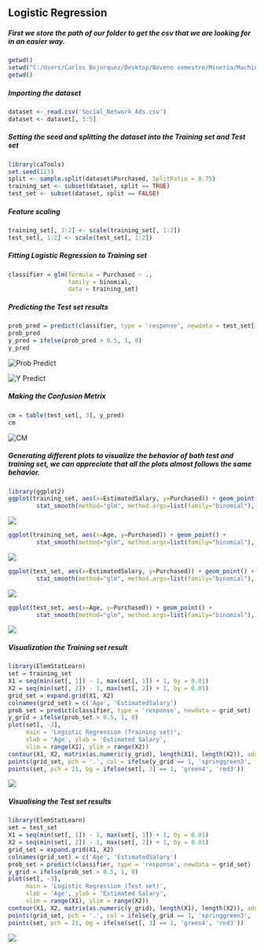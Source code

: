 ## Logistic Regression

##### First we store the path of our folder to get the csv that we are looking for in an easier way.

```r
getwd()
setwd("C:/Users/Carlos Bojorquez/Desktop/Noveno semestre/Mineria/MachineLearning/LogisticRegression")
getwd()
```

##### Importing the dataset

```r
dataset <- read.csv('Social_Network_Ads.csv')
dataset <- dataset[, 3:5]
```

##### Setting the seed and splitting the dataset into the Training set and Test set

```r
library(caTools)
set.seed(123)
split <- sample.split(dataset$Purchased, SplitRatio = 0.75)
training_set <- subset(dataset, split == TRUE)
test_set <- subset(dataset, split == FALSE)
```

##### Feature scaling

```r
training_set[, 1:2] <- scale(training_set[, 1:2])
test_set[, 1:2] <- scale(test_set[, 1:2])
```

##### Fitting Logistic Regression to Training set

```r
classifier = glm(formula = Purchased ~ .,
                 family = binomial,
                 data = training_set)
```

##### Predicting the Test set results

```r
prob_pred = predict(classifier, type = 'response', newdata = test_set[-3])
prob_pred
y_pred = ifelse(prob_pred > 0.5, 1, 0)
y_pred
```
![Prob Predict](https://lh3.googleusercontent.com/pw/ACtC-3fL2hM4M6C_Zf11wGykcTZI_5yQ_zxwAKdM7BGtGKWSgTWBnnNxtKFfw5f4kDIoHnXp95jgG59mUtakUAI4QGyrTuzwh_kszhsnwDBOqNcL3CUMZ-TQ1OHHQK9ug_seoWHxlGjz0dXqLGt8laIPEXk2=w1042-h571-no?authuser=1 "Prob Predict")

![Y Predict](https://lh3.googleusercontent.com/pw/ACtC-3eb2i5H1yK_9Tu35nzVVSTVIkBDzxF88VxOf7lBBmmAPrDdqaS6RQnLHJp7aAhEg02sejZPbGm6tvIc3BpgZdxySlwYrjeVPF-QDUNjMJMCEgsH569g9Qfne1TZa3wGl_PZTml89EPVJihzrZBpjNHz=w1020-h195-no?authuser=1 "Y Predict")
##### Making the Confusion Metrix
```r
cm = table(test_set[, 3], y_pred)
cm
```
![CM](https://lh3.googleusercontent.com/pw/ACtC-3eHRuS9yeXeDXQfwkm_g3oZ_xX5ntzl1XrdqwyVCjEqH_Lwv2K_-krJLmYfc8btGX3uOCCg1nreJVskN75CX7zPtEsbaFvE1yja6nssCY5EBMFCfcyf645u4KNgF4NTq8FhKo2OMazpxLwaIfRLC3Di=w116-h115-no?authuser=1 "CM")

##### Generating different plots to visualize the behavior of both test and training set, we can appreciate that all the plots almost follows the same behavior.

```r
library(ggplot2)
ggplot(training_set, aes(x=EstimatedSalary, y=Purchased)) + geom_point() + 
        stat_smooth(method="glm", method.args=list(family="binomial"), se=FALSE)
```
![](https://lh3.googleusercontent.com/pw/ACtC-3dro5hHNBg0M6bNxBzkHJqQ3mFRcNc7vXkAqOmEm7cZo9nO9VKG_joUaMHAEN_22BZgUkxUF1MvDpbdHh5lU-9pVngsmEthzE7pstVGgOMiAibrRRK7UXFU3E6PL66NMDBFpISDiY4nHenm-5Qlod-G=w739-h484-no?authuser=1)
```r
ggplot(training_set, aes(x=Age, y=Purchased)) + geom_point() + 
        stat_smooth(method="glm", method.args=list(family="binomial"), se=FALSE)
```
![](https://lh3.googleusercontent.com/pw/ACtC-3cmlJ_JuGYsb6NxLnEKKCJDKKnyw_34_DubgJpJF_zcjBjHdg3kBtKi_h1AbYeZjMI_yoWMpx05mNh5KAH2FxQELGDWlkk2MP2qjLBaQFHRwRmUW_9OyjrU-QwV3hfgBjrApHVG_r-12IYWl-JspIzB=w739-h484-no?authuser=1)
```r
ggplot(test_set, aes(x=EstimatedSalary, y=Purchased)) + geom_point() + 
        stat_smooth(method="glm", method.args=list(family="binomial"), se=FALSE)
```
![](https://lh3.googleusercontent.com/pw/ACtC-3c5gtWXDs_X6zQ9Rl6bZ6NI9VNdSHrB8hcmOw4lXzErFM4bjLKnL4KKT0VZHJGyF87vC_GOfAVnoRxjhiJNwQdKPpq72HQZz0V_2RrliDNdUfsa4o2OVyiN03ipzK7OIFhZDMjSBSPOvl-477Y_UHTX=w739-h484-no?authuser=1)
```r
ggplot(test_set, aes(x=Age, y=Purchased)) + geom_point() + 
        stat_smooth(method="glm", method.args=list(family="binomial"), se=FALSE)
```
![](https://lh3.googleusercontent.com/pw/ACtC-3fiD3ojZTfx4eW0PXUJYr71sspVBLyuSCvdGavHXco4TxjjwdSIz_Mza3C8vh4yeWJkliCPjGPhmyrK36eUcJY0463Q0HbaoTs_TUid1gTpmJA2c379I7P4r24Qfo4qyWb_rOvPw5XmL4CZFUBZHYym=w739-h484-no?authuser=1)

##### Visualization the Training set result

```r
library(ElemStatLearn)
set = training_set
X1 = seq(min(set[, 1]) - 1, max(set[, 1]) + 1, by = 0.01)
X2 = seq(min(set[, 2]) - 1, max(set[, 2]) + 1, by = 0.01)
grid_set = expand.grid(X1, X2)
colnames(grid_set) = c('Age', 'EstimatedSalary')
prob_set = predict(classifier, type = 'response', newdata = grid_set)
y_grid = ifelse(prob_set > 0.5, 1, 0)
plot(set[, -3],
     main = 'Logistic Regression (Training set)',
     xlab = 'Age', ylab = 'Estimated Salary',
     xlim = range(X1), ylim = range(X2))
contour(X1, X2, matrix(as.numeric(y_grid), length(X1), length(X2)), add = TRUE)
points(grid_set, pch = '.', col = ifelse(y_grid == 1, 'springgreen3', 'tomato'))
points(set, pch = 21, bg = ifelse(set[, 3] == 1, 'green4', 'red3'))
```
![](https://lh3.googleusercontent.com/pw/ACtC-3doxfttzDw2Vx7GAg8Y8INNJURQ9zflt1J-ZVQjoRmI9mnMlxZNckhracsUueW5delLoKb3Xir_tD3Gu5dPv9GoELlDwaEACap0McFJNmvQtGlQwJ7lpM4xHEzy3UlVhkznFvfd6sOJfcr8mODFa-u2=w739-h484-no?authuser=1)
##### Visualising the Test set results
```r
library(ElemStatLearn)
set = test_set
X1 = seq(min(set[, 1]) - 1, max(set[, 1]) + 1, by = 0.01)
X2 = seq(min(set[, 2]) - 1, max(set[, 2]) + 1, by = 0.01)
grid_set = expand.grid(X1, X2)
colnames(grid_set) = c('Age', 'EstimatedSalary')
prob_set = predict(classifier, type = 'response', newdata = grid_set)
y_grid = ifelse(prob_set > 0.5, 1, 0)
plot(set[, -3],
     main = 'Logistic Regression (Test set)',
     xlab = 'Age', ylab = 'Estimated Salary',
     xlim = range(X1), ylim = range(X2))
contour(X1, X2, matrix(as.numeric(y_grid), length(X1), length(X2)), add = TRUE)
points(grid_set, pch = '.', col = ifelse(y_grid == 1, 'springgreen3', 'tomato'))
points(set, pch = 21, bg = ifelse(set[, 3] == 1, 'green4', 'red3'))
```
![](https://lh3.googleusercontent.com/pw/ACtC-3ca8kOq859qmOQxOPjQ4FklFb9miOGBB3Q0Lw5nut9oze-H3Od-mV21lAteo2DOlHVbZ9benBn4bt_gRt-UwVwCVRLuvDLZykes9Q829keTZVn2BBqfgjoT0gd21TOM1UAr36poSrjNRBw8OWlJR6B7=w739-h484-no?authuser=1)